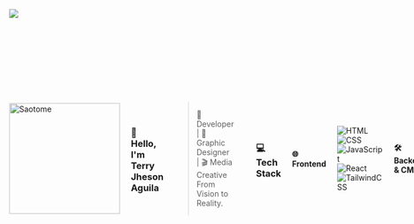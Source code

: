 <img src="https://capsule-render.vercel.app/api?type=waving&color=2193b0,6dd5ed&height=200&section=header&text=Terry%20Jheson%20Aguila%20👨‍💻🎨&fontSize=40&fontColor=ffffff&fontAlignY=40&animation=fadeIn" />
<div style="display: flex; align-items: center; gap: 20px;">
  <img src="[https://pnghq.com/wp-content/uploads/2023/02/kakegurui-saotome-png-4833.png](https://www.japanesewordswriting.com/wp-content/uploads/2017/06/toumeina-h.png)" alt="Saotome" style="height: 200px;" />



### 👋 Hello, I'm Terry Jheson Aguila

> 🧠 Developer | 🎨 Graphic Designer | 🎬 Media Creative  
> From Vision to Reality.

---

### 💻 Tech Stack

#### 🌐 Frontend
![HTML](https://img.shields.io/badge/HTML5-E34F26?style=for-the-badge&logo=html5&logoColor=white)
![CSS](https://img.shields.io/badge/CSS3-1572B6?style=for-the-badge&logo=css3&logoColor=white)
![JavaScript](https://img.shields.io/badge/JavaScript-F7DF1E?style=for-the-badge&logo=javascript&logoColor=black)
![React](https://img.shields.io/badge/React-61DAFB?style=for-the-badge&logo=react&logoColor=black)
![TailwindCSS](https://img.shields.io/badge/Tailwind-38B2AC?style=for-the-badge&logo=tailwind-css&logoColor=white)

#### 🛠️ Backend & CMS
![Java](https://img.shields.io/badge/Java-007396?style=for-the-badge&logo=java&logoColor=white)
![C++](https://img.shields.io/badge/C++-00599C?style=for-the-badge&logo=c%2b%2b&logoColor=white)
![C#](https://img.shields.io/badge/CSharp-239120?style=for-the-badge&logo=c-sharp&logoColor=white)
![PHP](https://img.shields.io/badge/PHP-777BB4?style=for-the-badge&logo=php&logoColor=white)
![MySQL](https://img.shields.io/badge/MySQL-4479A1?style=for-the-badge&logo=mysql&logoColor=white)
![WordPress](https://img.shields.io/badge/WordPress-21759B?style=for-the-badge&logo=wordpress&logoColor=white)

#### 🎨 Creative Tools
![Photoshop](https://img.shields.io/badge/Photoshop-31A8FF?style=for-the-badge&logo=adobe-photoshop&logoColor=white)
![Illustrator](https://img.shields.io/badge/Illustrator-FF9A00?style=for-the-badge&logo=adobe-illustrator&logoColor=white)
![After Effects](https://img.shields.io/badge/After%20Effects-9999FF?style=for-the-badge&logo=adobe-after-effects&logoColor=white)
![Premiere Pro](https://img.shields.io/badge/Premiere%20Pro-9999FF?style=for-the-badge&logo=adobe-premiere-pro&logoColor=white)

---

### 🧩 Projects & Skills

- ✅ **CMS Integration** — WordPress customization, plugin setup, theme design
- ✅ **Graphic Design** — Logos, social posts, jersey layouts, posters, marketing content
- ✅ **Motion & Video Editing** — YouTube, reels, product videos, animated intros/outros
- ✅ **Backend Dev** — School systems, appointment dashboards, PHP/MySQL development

---

### 🌐 Let's Connect

[![Facebook](https://img.shields.io/badge/Facebook-%231877F2.svg?&style=for-the-badge&logo=facebook&logoColor=white)](https://facebook.com/)
[![Instagram](https://img.shields.io/badge/Instagram-%23E4405F.svg?&style=for-the-badge&logo=instagram&logoColor=white)](https://instagram.com/)
[![Portfolio](https://img.shields.io/badge/Portfolio-000000?style=for-the-badge&logo=About.me&logoColor=white)]([https://yourwebsite.com](https://tjaguila.framer.website/))
[![Email](https://img.shields.io/badge/Gmail-terryjheson050503@gmail.com-D14836?style=for-the-badge&logo=gmail&logoColor=white)](mailto:terryjheson050503@gmail.com)

---

> 🎨 “Design the vibe. 💻 Code the vision.”  
> — **Terry Jheson Aguila**
